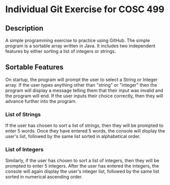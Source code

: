 # Individual Git Exercise for COSC 499
## Description
A simple programming exercise to practice using GitHub. The simple program is a sortable array written in Java. It includes two independent features by either sorting a list of integers or strings.

## Sortable Features
On startup, the program will prompt the user to select a String or Integer array. If the user types anything other than "string" or "integer" then the program will display a message telling them that their input was invalid and the program will end. If the user inputs their choice correctly, then they will advance further into the program.

### List of Strings
If the user has chosen to sort a list of strings, then they will be prompted to enter 5 words. Once they have entered 5 words, the console will display the user's list, followed by the same list sorted in alphabetical order.

### List of Integers
Similarly, if the user has chosen to sort a list of integers, then they will be prompted to enter 5 integers. After the user has entered the integers, the console will again display the user's integer list, followed by the same list sorted in numerical ascending order.